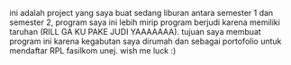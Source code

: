 ini adalah project yang saya buat sedang liburan antara semester 1 dan semester 2, program saya ini lebih mirip program berjudi karena memiliki taruhan (RILL GA KU PAKE JUDI YAAAAAAA).
tujuan saya membuat program ini karena kegabutan saya dirumah dan sebagai portofolio untuk mendaftar RPL fasilkom unej.
wish me luck :)
